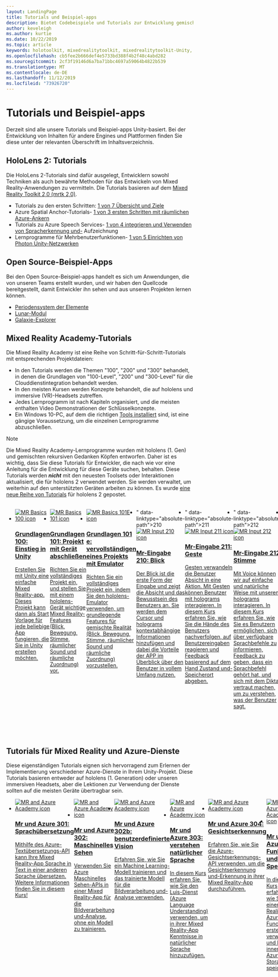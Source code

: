 ```yaml
---
layout: LandingPage
title: Tutorials und Beispiel-apps
description: Bietet Codebeispiele und Tutorials zur Entwicklung gemischter Realität.
author: keveleigh
ms.author: kurtie
ms.date: 10/22/2019
ms.topic: article
keywords: holotoolkit, mixedrealitytoolkit, mixedrealitytoolkit-Unity, Academy, Tutorial
ms.openlocfilehash: cb5fee2b666def4e5733bd388f4b2f48c4abd282
ms.sourcegitcommit: 2cf3f19146d6a7ba71bbc4697a59064b4822b539
ms.translationtype: MT
ms.contentlocale: de-DE
ms.lasthandoff: 11/12/2019
ms.locfileid: "73926720"
---
```

# <a name="tutorials-and-sample-apps"></a>Tutorials und Beispiel-apps

Derzeit sind alle unsere Tutorials und Beispiel-apps Unity-basiert.  Bei der Entwicklung von Inhalten für andere Engines und Plattformen finden Sie diese unter der relevanten Überschrift im Inhaltsverzeichnis.

## <a name="hololens-2-tutorials"></a>HoloLens 2: Tutorials

Die HoloLens 2-Tutorials sind dafür ausgelegt, Entwicklern sowohl Techniken als auch bewährte Methoden für das Entwickeln von Mixed Reality-Anwendungen zu vermitteln.  Die Tutorials basieren auf dem [Mixed Reality Toolkit 2,0 (mrtk 2,0)](https://github.com/microsoft/MixedRealityToolkit-Unity).

* Tutorials zu den ersten Schritten: [1 von 7 Übersicht und Ziele](mrlearning-base.md)
* Azure Spatial Anchor-Tutorials- [1 von 3 ersten Schritten mit räumlichen Azure-Ankern](mrlearning-asa-ch1.md)
* Tutorials zu Azure Speech Services- [1 von 4 integrieren und Verwenden von Spracherkennung und-](mrlearning-speechSDK-ch1.md) Aufzeichnung
* Lernprogramme für Mehrbenutzerfunktionen- [1 von 5 Einrichten von Photon Unity-Netzwerken](mrlearning-sharing(photon)-ch1.md)

## <a name="open-source-sample-apps"></a>Open Source-Beispiel-Apps

Bei den Open Source-Beispiel-apps handelt es sich um Anwendungen, die von unseren Teams erstellt wurden, und wir haben den Quellcode bereitgestellt, damit Entwickler ihn sehen und aus unseren Projekten lernen können.

* [Periodensystem der Elemente](periodic-table-of-the-elements.md)
* [Lunar-Modul](lunar-module.md)
* [Galaxie-Explorer](galaxy-explorer.md)

## <a name="mixed-reality-academy-tutorials"></a>Mixed Reality Academy-Tutorials

Die Mixed Reality Academy ist eine Reihe von Schritt-für-Schritt-Tutorials mit entsprechenden Projektdateien:

* In den Tutorials werden die Themen "100", "200" und "300" behandelt, in denen die Grundlagen von "100-Level", "200" und "300-Level" für die Clouddienstintegration behandelt werden.
* In den meisten Kursen werden Konzepte behandelt, die auf hololens und immersive (VR)-Headsets zutreffen.
* Jedes Lernprogramm ist nach Kapiteln organisiert, und die meisten enthalten Video Demonstrationen der Schlüsselkonzepte.
* Ein Windows 10-PC, auf dem die richtigen [Tools installiert](install-the-tools.md) sind, ist eine gängige Voraussetzung, um die einzelnen Lernprogramme abzuschließen.

>[!NOTE]
>Die Mixed Reality Academy-Lernprogramme wurden mit hololens (1. Gen) und gemischten rekursiven Gedanken Köpfen entworfen.  Daher ist es wichtig, dass Sie diese Tutorials für Entwickler, die nach wie vor eine Anleitung für die Entwicklung für diese Geräte suchen, behalten.  Diese Tutorials werden **_nicht_** mit den neuesten Toolsets oder Interaktionen aktualisiert, die für hololens 2 verwendet werden.  Sie werden verwaltet, um weiterhin auf den unterstützten Geräten arbeiten zu können. Es wurde [eine neue Reihe von Tutorials](mrlearning-base.md) für hololens 2 gepostet.

<br>
<ul id="cardtypes-W" class="cardsW panelContent" style="display: flex; margin-top: 0px;">
                            <li>
                                    <a href="holograms-100.md" title="Mr Basics 100" data-linktype="absolute-path">
                                    <div class="cardSize">
                                        <div class="cardPadding">
                                            <div class="card">
                                                <div class="cardImageOuter">
                                                    <div class="cardImage">
                                                        <img src="images/Holograms100.jpg" alt="MR Basics 100 icon">
                                                    </div>
                                                </div>
                                                <div class="cardText">
                                                    <h3>Grundlagen 100: Einstieg in Unity</h3>
                                                    <p>Erstellen Sie mit Unity eine einfache Mixed Reality-app. Dieses Projekt kann dann als Start Vorlage für jede beliebige App fungieren, die Sie in Unity erstellen möchten.</p>
                                                </div>
                                            </div>
                                        </div>
                                    </div>
                               </a>
                            </li>
                            <li>
                                  <a href="holograms-101.md" title="Mr Basics 101" data-linktype="absolute-path">
                                    <div class="cardSize">
                                        <div class="cardPadding">
                                            <div class="card">
                                                <div class="cardImageOuter">
                                                    <div class="cardImage">
                                                        <img src="images/Holograms101.jpg" alt="MR Basics 101 icon">
                                                    </div>
                                                </div>
                                                <div class="cardText">
                                                    <h3>Grundlagen 101: Projekt mit Gerät abschließen</h3>
                                                    <p>Richten Sie ein vollständiges Projekt ein, und stellen Sie mit einem hololens-Gerät wichtige Mixed Reality-Features (Blick, Bewegung, Stimme, räumlicher Sound und räumliche Zuordnung) vor.</p>
                                                </div>
                                            </div>
                                        </div>
                                    </div>
                               </a>
                            </li>
                            <li>
                                <a href="holograms-101e.md" title="Mr-Grundlagen 101 e" data-linktype="absolute-path">
                                    <div class="cardSize">
                                        <div class="cardPadding">
                                            <div class="card">
                                                <div class="cardImageOuter">
                                                    <div class="cardImage">
                                                        <img src="images/Holograms101E.jpg" alt="MR Basics 101E icon">
                                                    </div>
                                                </div>
                                                <div class="cardText">
                                                    <h3>Grundlagen 101 e: vervollständigen eines Projekts mit Emulator</h3>
                                                    <p>Richten Sie ein vollständiges Projekt ein, indem Sie den hololens-Emulator verwenden, um grundlegende Features für gemischte Realität (Blick, Bewegung, Stimme, räumlicher Sound und räumliche Zuordnung) vorzustellen.</p>
                                                </div>
                                            </div>
                                        </div>
                                    </div>
                                  </a>
                            </li>
                            <li>
                                  <div class="cardPadding">
                              <div class="cardSize">" data-linktype="absolute-path">210 
                             <a href="holograms-210.md" title="
                                      <div class="card">
                                          <div class="cardImageOuter">
                                              <div class="cardImage">
                                                  <img src="images/Holograms210.jpg" alt="MR Input 210 icon">
                                              </div>
                                          </div>
                                          <div class="cardText">
                                              <h3>Mr-Eingabe 210: Blick</h3>
                                              <p>Der Blick ist die erste Form der Eingabe und zeigt die Absicht und das Bewusstsein des Benutzers an. Sie werden dem Cursor und holograms kontextabhängige Informationen hinzufügen und dabei die Vorteile der APP im Überblick über den Benutzer in vollem Umfang nutzen.</p>
                                          </div>
                                      </div>
                                  </div>
                              </div>
                               </a>
                            </li>
                            <li>
                                  <div class="cardPadding">
                              <div class="cardSize">" data-linktype="absolute-path">211 
                            <a href="holograms-211.md" title="
                                      <div class="card">
                                          <div class="cardImageOuter">
                                              <div class="cardImage">
                                                  <img src="images/Holograms211.jpg" alt="MR Input 211 icon">
                                              </div>
                                          </div>
                                          <div class="cardText">
                                              <h3>Mr-Eingabe 211: Geste</h3>
                                              <p>Gesten verwandeln die Benutzer Absicht in eine Aktion. Mit Gesten können Benutzer mit holograms interagieren. In diesem Kurs erfahren Sie, wie Sie die Hände des Benutzers nachverfolgen, auf Benutzereingaben reagieren und Feedback basierend auf dem Hand Zustand und-Speicherort abgeben.</p>
                                          </div>
                                      </div>
                                  </div>
                              </div>
                              </a>
                            </li>         
                            <li>
                                  <div class="cardPadding">
                              <div class="cardSize">" data-linktype="absolute-path">212 
                             <a href="holograms-212.md" title="
                                      <div class="card">
                                          <div class="cardImageOuter">
                                              <div class="cardImage">
                                                  <img src="images/Holograms212.jpg" alt="MR Input 212 icon">
                                              </div>
                                          </div>
                                          <div class="cardText">
                                              <h3>Mr-Eingabe 212: Stimme</h3>
                                              <p>Mit Voice können wir auf einfache und natürliche Weise mit unseren holograms interagieren. In diesem Kurs erfahren Sie, wie Sie es Benutzern ermöglichen, sich über verfügbare Sprachbefehle zu informieren, Feedback zu geben, dass ein Sprachbefehl gehört hat, und sich mit dem Diktat vertraut machen, um zu verstehen, was der Benutzer sagt.</p>
                                          </div>
                                      </div>
                                  </div>
                              </div>
                              </a>
                            </li>
                             <li>
                                  <div class="cardPadding">
                              <div class="cardSize">" data-linktype="absolute-path">213 
                              <a href="mixed-reality-213.md" title="
                                      <div class="card">
                                          <div class="cardImageOuter">
                                              <div class="cardImage">
                                                  <img src="images/MR213v2.jpg" alt="MR Input 213 icon">
                                              </div>
                                          </div>
                                          <div class="cardText">
                                              <h3>Mr-Eingabe 213: Motion-Controller</h3>
                                              <p>In diesem Kurs werden die Möglichkeiten der Visualisierung von Bewegungs Controllern in immersiven (VR) Headsets, das Behandeln von Eingabe Ereignissen und das Anfügen von benutzerdefinierten Benutzeroberflächen Elementen an die Controller erläutert.</p>
                                          </div>
                                      </div>
                                  </div>
                              </div>
                              </a>
                            </li>   
                              <li>
                              <a href="holograms-220.md" title="
                                      <div class="card">Spatial 220" data-linktype="absolute-path">
                              <div class="cardSize">
                                  <div class="cardPadding">
                                          <div class="cardImageOuter">
                                              <div class="cardImage">
                                                  <img src="images/Holograms220b.jpg" alt="MR Spatial 220 icon">
                                              </div>
                                          </div>
                                          <div class="cardText">
                                              <h3>Mr Spatial 220: räumlicher Sound</h3>
                                              <p>Räumlicher Sound atmet Leben in holograms und ermöglicht Ihnen das vorhanden sein. In diesem Kurs erfahren Sie, wie Sie mit räumlichem Sound in der umgebenden Welt nach holograms Vorgehen, Feedback während Interaktionen abgeben und Audiodaten verwenden, um Ihre Hologramme zu finden.</p>
                                          </div>
                                      </div>
                                  </div>
                              </div>
                              </a>
                            </li>      
                               <li>
                               <a href="holograms-230.md" title="
                                      <div class="card">Spatial 230" data-linktype="absolute-path">
                              <div class="cardSize">
                                  <div class="cardPadding">
                                          <div class="cardImageOuter">
                                              <div class="cardImage">
                                                  <img src="images/Holograms230.jpg" alt="MR Spatial 230 icon">
                                              </div>
                                          </div>
                                          <div class="cardText">
                                              <h3>Räumliche Daten 230: räumliche Zuordnung</h3>
                                              <p>Durch die räumliche Zuordnung werden die reale und die virtuelle Welt vereint. Sie werden Shader erkunden und Sie zum Visualisieren Ihres Platzes verwenden. Anschließend erfahren Sie, wie Sie das Raum Netz in einfache Ebenen vereinfachen, uns Feedback zum Platzieren von holograms auf realen Oberflächen und zum untersuchen visueller Effekte machen.</p>
                                          </div>
                                      </div>
                                  </div>
                              </div>
                             </a>
                            </li> 
                                <li>240 
                                <a href="holograms-240.md" title="
                                      <div class="card">
                                          <div class="cardImageOuter">" data-linktype="absolute-path">
                              <div class="cardSize">
                                  <div class="cardPadding">
                                              <div class="cardImage">
                                                  <img src="images/Holograms240.jpg" alt="MR Sharing 240 icon">
                                              </div>
                                          </div>
                                          <div class="cardText">
                                              <h3>Mr-Freigabe 240: mehrere hololens-Geräte</h3>
                                              <p>Unser Build 2016-Projekt! Richten Sie ein umfassendes Projekt mit Koordinatensystemen ein, die von hololens-Geräten gemeinsam genutzt werden, sodass Benutzer an einer gemeinsam genutzten Holographic World teilnehmen können.</p>
                                          </div>
                                      </div>
                                  </div>
                              </div>
                             </a>
                            </li> 
                                 <li>250 
                                   <a href="mixed-reality-250.md" title="
                                      <div class="card">
                                          <div class="cardImageOuter">" data-linktype="absolute-path">
                              <div class="cardSize">
                                  <div class="cardPadding">
                                              <div class="cardImage">
                                                  <img src="images/MR250-new.jpg" alt="MR Sharing 250 icon">
                                              </div>
                                          </div>
                                          <div class="cardText">
                                              <h3>Mr-Freigabe 250: hololens und immersive Headsets</h3>
                                              <p>In unserem Build 2017-Projekt veranschaulichen wir das Entwickeln einer APP, die die einzigartigen Stärken von hololens und immersiven (VR)-Headsets innerhalb einer gemeinsam genutzten, Geräte übergreifenden Darstellung nutzt.</p>
                                          </div>
                                      </div>
                                  </div>
                              </div>
                              </a>
                            </li> 
</ul>

## <a name="mixed-reality-and-azure-services-tutorials"></a>Tutorials für Mixed Reality und Azure-Dienste

Diese eigenständigen Tutorials eignen sich hervorragend zum Erlernen der Implementierung verschiedener Azure-Dienste in Ihrem Unity-Projekt.  Diese Tutorials basieren entweder auf hololens (1. Generation) oder unseren immersiven Headsets, aber die Lektionen zur Verwendung der Dienste sollten auf die meisten Geräte übertragbar sein.

<ul id="cardtypes-W" class="cardsW panelContent" style="display: flex; margin-top: 0px;">
    <li>
                                   <a href="mr-azure-301.md" title="Mr und Azure 301" data-linktype="absolute-path">
                              <div class="cardSize">
                                  <div class="cardPadding">
                                      <div class="card">
                                          <div class="cardImageOuter">
                                              <div class="cardImage">
                                                  <img src="images/MR-Azure-AcademyTile.jpg" alt="MR and Azure Academy icon">
                                              </div>
                                          </div>
                                          <div class="cardText">
                                              <h3>Mr und Azure 301: Sprachübersetzung</h3>
                                              <p>Mithilfe des Azure-Textübersetzungs-API kann Ihre Mixed Reality-App Sprache in Text in einer anderen Sprache übersetzen. Weitere Informationen finden Sie in diesem Kurs!</p>
                                          </div>
                                      </div>
                                  </div>
                              </div>
                              </a>
                            </li>
                                 <li>
                                   <a href="mr-azure-302.md" title="Mr und Azure 302" data-linktype="absolute-path">
                              <div class="cardSize">
                                  <div class="cardPadding">
                                      <div class="card">
                                          <div class="cardImageOuter">
                                              <div class="cardImage">
                                                  <img src="images/MR-Azure-AcademyTile.jpg" alt="MR and Azure Academy icon">
                                              </div>
                                          </div>
                                          <div class="cardText">
                                              <h3>Mr und Azure 302: Maschinelles Sehen</h3>
                                              <p>Verwenden Sie Azure Maschinelles Sehen-APIs in einer Mixed Reality-App für die Bildverarbeitung und-Analyse, ohne ein Modell zu trainieren.</p>
                                          </div>
                                      </div>
                                  </div>
                              </div>
                              </a>
                            </li>
                                 <li>
                                   <a href="mr-azure-302b.md" title="Mr und Azure 302b" data-linktype="absolute-path">
                              <div class="cardSize">
                                  <div class="cardPadding">
                                      <div class="card">
                                          <div class="cardImageOuter">
                                              <div class="cardImage">
                                                  <img src="images/MR-Azure-AcademyTile.jpg" alt="MR and Azure Academy icon">
                                              </div>
                                          </div>
                                          <div class="cardText">
                                              <h3>Mr und Azure 302b: benutzerdefinierte Vision</h3>
                                              <p>Erfahren Sie, wie Sie ein Machine Learning-Modell trainieren und das trainierte Modell für die Bildverarbeitung und-Analyse verwenden.</p>
                                          </div>
                                      </div>
                                  </div>
                              </div>
                              </a>
                            </li>                            
                                 <li>
                                   <a href="mr-azure-303.md" title="Mr und Azure 303" data-linktype="absolute-path">
                              <div class="cardSize">
                                  <div class="cardPadding">
                                      <div class="card">
                                          <div class="cardImageOuter">
                                              <div class="cardImage">
                                                  <img src="images/MR-Azure-AcademyTile.jpg" alt="MR and Azure Academy icon">
                                              </div>
                                          </div>
                                          <div class="cardText">
                                              <h3>Mr und Azure 303: verstehen natürlicher Sprache</h3>
                                              <p>In diesem Kurs erfahren Sie, wie Sie den Luis-Dienst (Azure Language Understanding) verwenden, um in ihrer Mixed Reality-App Kenntnisse in natürlicher Sprache hinzuzufügen.</p>
                                          </div>
                                      </div>
                                  </div>
                              </div>
                              </a>
                            </li>
                                 <li>
                                   <a href="mr-azure-304.md" title="Mr und Azure 304" data-linktype="absolute-path">
                              <div class="cardSize">
                                  <div class="cardPadding">
                                      <div class="card">
                                          <div class="cardImageOuter">
                                              <div class="cardImage">
                                                  <img src="images/MR-Azure-AcademyTile.jpg" alt="MR and Azure Academy icon">
                                              </div>
                                          </div>
                                          <div class="cardText">
                                              <h3>Mr und Azure 304: Gesichtserkennung</h3>
                                              <p>Erfahren Sie, wie Sie die Azure-Gesichtserkennungs-API verwenden, um die Gesichtserkennung und-Erkennung in ihrer Mixed Reality-App durchzuführen.</p>
                                          </div>
                                      </div>
                                  </div>
                              </div>
                              </a>
                            </li>
                                 <li>
                                   <a href="mr-azure-305.md" title="Mr und Azure 305" data-linktype="absolute-path">
                              <div class="cardSize">
                                  <div class="cardPadding">
                                      <div class="card">
                                          <div class="cardImageOuter">
                                              <div class="cardImage">
                                                  <img src="images/MR-Azure-AcademyTile.jpg" alt="MR and Azure Academy icon">
                                              </div>
                                          </div>
                                          <div class="cardText">
                                              <h3>Mr und Azure 305: Funktionen und Speicher</h3>
                                              <p>In diesem Kurs erfahren Sie, wie Sie in einer Mixed Reality-App Azure Functions erstellen und verwenden und Daten innerhalb Azure Storage speichern.</p>
                                          </div>
                                      </div>
                                  </div>
                              </div>
                              </a>
                            </li>
                                 <li>
                                   <a href="mr-azure-306.md" title="Mr und Azure 306" data-linktype="absolute-path">
                              <div class="cardSize">
                                  <div class="cardPadding">
                                      <div class="card">
                                          <div class="cardImageOuter">
                                              <div class="cardImage">
                                                  <img src="images/MR-Azure-AcademyTile.jpg" alt="MR and Azure Academy icon">
                                              </div>
                                          </div>
                                          <div class="cardText">
                                              <h3>Mr und Azure 306: Streaming-Video</h3>
                                              <p>Erfahren Sie, wie Sie mit Azure Media Services ein Video zu 360-Grad in einer Windows Mixed Reality-immersive-Darstellung (VR) streamen.</p>
                                          </div>
                                      </div>
                                  </div>
                              </div>
                              </a>
                            </li>
                                 <li>
                                   <a href="mr-azure-307.md" title="Mr und Azure 307" data-linktype="absolute-path">
                              <div class="cardSize">
                                  <div class="cardPadding">
                                      <div class="card">
                                          <div class="cardImageOuter">
                                              <div class="cardImage">
                                                  <img src="images/MR-Azure-AcademyTile.jpg" alt="MR and Azure Academy icon">
                                              </div>
                                          </div>
                                          <div class="cardText">
                                              <h3>Mr und Azure 307: Machine Learning</h3>
                                              <p>Nutzen Sie Azure Machine Learning Studio in ihrer Mixed Reality-APP, um eine große Anzahl von Machine Learning-Algorithmen (ml) bereitzustellen.</p>
                                          </div>
                                      </div>
                                  </div>
                              </div>
                              </a>
                            </li>
                                 <li>
                                   <a href="mr-azure-308.md" title="Mr und Azure 308" data-linktype="absolute-path">
                              <div class="cardSize">
                                  <div class="cardPadding">
                                      <div class="card">
                                          <div class="cardImageOuter">
                                              <div class="cardImage">
                                                  <img src="images/MR-Azure-AcademyTile.jpg" alt="MR and Azure Academy icon">
                                              </div>
                                          </div>
                                          <div class="cardText">
                                              <h3>Mr und Azure 308: Geräte übergreifende Benachrichtigungen</h3>
                                              <p>In diesem Kurs erfahren Sie, wie Sie verschiedene Azure-Dienste verwenden, um Pushbenachrichtigungen und Szenen Änderungen von einer PC-APP an eine Mixed Reality-APP zu übermitteln.</p>
                                          </div>
                                      </div>
                                  </div>
                              </div>
                              </a>
                            </li>
                                 <li>
                                   <a href="mr-azure-309.md" title="Mr und Azure 309" data-linktype="absolute-path">
                              <div class="cardSize">
                                  <div class="cardPadding">
                                      <div class="card">
                                          <div class="cardImageOuter">
                                              <div class="cardImage">
                                                  <img src="images/MR-Azure-AcademyTile.jpg" alt="MR and Azure Academy icon">
                                              </div>
                                          </div>
                                          <div class="cardText">
                                              <h3>Mr und Azure 309: Application Insights</h3>
                                              <p>Verwenden Sie den Azure-Anwendung Insights-Dienst, um Analysen des Benutzer Verhaltens in einer Mixed Reality-APP zu erfassen.</p>
                                          </div>
                                      </div>
                                  </div>
                              </div>
                              </a>
                            </li> 
                                 <li>
                                   <a href="mr-azure-310.md" title="Mr und Azure 310" data-linktype="absolute-path">
                              <div class="cardSize">
                                  <div class="cardPadding">
                                      <div class="card">
                                          <div class="cardImageOuter">
                                              <div class="cardImage">
                                                  <img src="images/MR-Azure-AcademyTile.jpg" alt="MR and Azure Academy icon">
                                              </div>
                                          </div>
                                          <div class="cardText">
                                              <h3>Mr und Azure 310: Objekterkennung</h3>
                                              <p>Trainieren Sie ein Machine Learning-Modell, und verwenden Sie das trainierte Modell, um ähnliche Objekte und ihre Positionen in der physischen Welt zu erkennen.</p>
                                          </div>
                                      </div>
                                  </div>
                              </div>
                              </a>
                            </li> 
                                 <li>
                                   <a href="mr-azure-311.md" title="Mr und Azure 311" data-linktype="absolute-path">
                              <div class="cardSize">
                                  <div class="cardPadding">
                                      <div class="card">
                                          <div class="cardImageOuter">
                                              <div class="cardImage">
                                                  <img src="images/MR-Azure-AcademyTile.jpg" alt="MR and Azure Academy icon">
                                              </div>
                                          </div>
                                          <div class="cardText">
                                              <h3>Mr und Azure 311: Microsoft Graph</h3>
                                              <p>Erfahren Sie, wie Sie eine Verbindung mit Microsoft Graph-Diensten in einer Mixed Reality-App herstellen.</p>
                                          </div>
                                      </div>
                                  </div>
                              </div>
                              </a>
                            </li> 
                                 <li>
                                   <a href="mr-azure-312.md" title="Mr und Azure 312" data-linktype="absolute-path">
                              <div class="cardSize">
                                  <div class="cardPadding">
                                      <div class="card">
                                          <div class="cardImageOuter">
                                              <div class="cardImage">
                                                  <img src="images/MR-Azure-AcademyTile.jpg" alt="MR and Azure Academy icon">
                                              </div>
                                          </div>
                                          <div class="cardText">
                                              <h3>Mr und Azure 312: bot-Integration</h3>
                                              <p>Erstellen und Bereitstellen eines Bots mithilfe von Microsoft bot Framework v4 und Kommunikation mit dem bot in einer Mixed Reality-app.</p>
                                          </div>
                                      </div>
                                  </div>
                              </div>
                              </a>
                            </li> 
                                 <li>
                                   <a href="mr-azure-313.md" title="Mr und Azure 313" data-linktype="absolute-path">
                              <div class="cardSize">
                                  <div class="cardPadding">
                                      <div class="card">
                                          <div class="cardImageOuter">
                                              <div class="cardImage">
                                                  <img src="images/MR-Azure-AcademyTile.jpg" alt="MR and Azure Academy icon">
                                              </div>
                                          </div>
                                          <div class="cardText">
                                              <h3>Mr und Azure 313: IOT Hub-Dienst</h3>
                                              <p>Erfahren Sie, wie Sie Azure IOT Hub-Dienst auf einem virtuellen Computer implementieren und die Daten auf hololens visualisieren.</p>
                                          </div>
                                      </div>
                                  </div>
                              </div>
                              </a>
                            </li> 
</ul>
